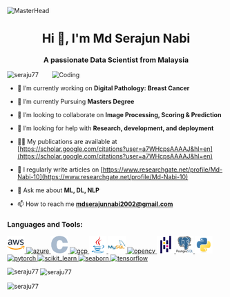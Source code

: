 ![MasterHead](https://www.simplilearn.com/ice9/free_resources_article_thumb/how_to_become_a_data_scientist.jpg)
<h1 align="center">Hi 👋, I'm Md Serajun Nabi</h1>
<h3 align="center">A passionate Data Scientist from Malaysia</h3>
<img align="right" alt="Coding" width="400" src="https://miro.medium.com/v2/resize:fit:900/1*YCrp0Z8mAOe2IUV9XmlEDw.gif">

<p align="left"> <img src="https://komarev.com/ghpvc/?username=seraju77&label=Profile%20views&color=0e75b6&style=flat" alt="seraju77" /> </p>

- 🔭 I’m currently working on **Digital Pathology: Breast Cancer**

- 🌱 I’m currently Pursuing **Masters Degree**

- 👯 I’m looking to collaborate on **Image Processing, Scoring & Prediction**

- 🤝 I’m looking for help with **Research, development, and deployment**

- 👨‍💻 My publications are available at [https://scholar.google.com/citations?user=a7WHcpsAAAAJ&hl=en](https://scholar.google.com/citations?user=a7WHcpsAAAAJ&hl=en)

- 📝 I regularly write articles on [https://www.researchgate.net/profile/Md-Nabi-10](https://www.researchgate.net/profile/Md-Nabi-10)

- 💬 Ask me about **ML, DL, NLP**

- 📫 How to reach me **mdserajunnabi2002@gmail.com**

<h3 align="left">Languages and Tools:</h3>
<p align="left"> <a href="https://aws.amazon.com" target="_blank" rel="noreferrer"> <img src="https://raw.githubusercontent.com/devicons/devicon/master/icons/amazonwebservices/amazonwebservices-original-wordmark.svg" alt="aws" width="40" height="40"/> </a> <a href="https://azure.microsoft.com/en-in/" target="_blank" rel="noreferrer"> <img src="https://www.vectorlogo.zone/logos/microsoft_azure/microsoft_azure-icon.svg" alt="azure" width="40" height="40"/> </a> <a href="https://www.cprogramming.com/" target="_blank" rel="noreferrer"> <img src="https://raw.githubusercontent.com/devicons/devicon/master/icons/c/c-original.svg" alt="c" width="40" height="40"/> </a> <a href="https://cloud.google.com" target="_blank" rel="noreferrer"> <img src="https://www.vectorlogo.zone/logos/google_cloud/google_cloud-icon.svg" alt="gcp" width="40" height="40"/> </a> <a href="https://www.java.com" target="_blank" rel="noreferrer"> <img src="https://raw.githubusercontent.com/devicons/devicon/master/icons/java/java-original.svg" alt="java" width="40" height="40"/> </a> <a href="https://www.mysql.com/" target="_blank" rel="noreferrer"> <img src="https://raw.githubusercontent.com/devicons/devicon/master/icons/mysql/mysql-original-wordmark.svg" alt="mysql" width="40" height="40"/> </a> <a href="https://opencv.org/" target="_blank" rel="noreferrer"> <img src="https://www.vectorlogo.zone/logos/opencv/opencv-icon.svg" alt="opencv" width="40" height="40"/> </a> <a href="https://pandas.pydata.org/" target="_blank" rel="noreferrer"> <img src="https://raw.githubusercontent.com/devicons/devicon/2ae2a900d2f041da66e950e4d48052658d850630/icons/pandas/pandas-original.svg" alt="pandas" width="40" height="40"/> </a> <a href="https://www.postgresql.org" target="_blank" rel="noreferrer"> <img src="https://raw.githubusercontent.com/devicons/devicon/master/icons/postgresql/postgresql-original-wordmark.svg" alt="postgresql" width="40" height="40"/> </a> <a href="https://www.python.org" target="_blank" rel="noreferrer"> <img src="https://raw.githubusercontent.com/devicons/devicon/master/icons/python/python-original.svg" alt="python" width="40" height="40"/> </a> <a href="https://pytorch.org/" target="_blank" rel="noreferrer"> <img src="https://www.vectorlogo.zone/logos/pytorch/pytorch-icon.svg" alt="pytorch" width="40" height="40"/> </a> <a href="https://scikit-learn.org/" target="_blank" rel="noreferrer"> <img src="https://upload.wikimedia.org/wikipedia/commons/0/05/Scikit_learn_logo_small.svg" alt="scikit_learn" width="40" height="40"/> </a> <a href="https://seaborn.pydata.org/" target="_blank" rel="noreferrer"> <img src="https://seaborn.pydata.org/_images/logo-mark-lightbg.svg" alt="seaborn" width="40" height="40"/> </a> <a href="https://www.tensorflow.org" target="_blank" rel="noreferrer"> <img src="https://www.vectorlogo.zone/logos/tensorflow/tensorflow-icon.svg" alt="tensorflow" width="40" height="40"/> </a> </p>

<p><img align="left" src="https://github-readme-stats.vercel.app/api/top-langs?username=seraju77&show_icons=true&locale=en&layout=compact" alt="seraju77" /></p>

<p>&nbsp;<img align="center" src="https://github-readme-stats.vercel.app/api?username=seraju77&show_icons=true&locale=en" alt="seraju77" /></p>

<p><img align="center" src="https://github-readme-streak-stats.herokuapp.com/?user=seraju77&" alt="seraju77" /></p>

